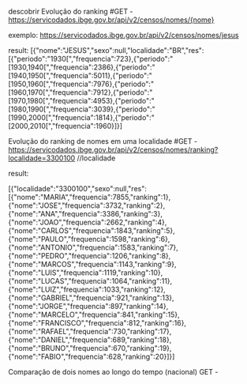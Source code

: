 descobrir Evolução do ranking
#GET - https://servicodados.ibge.gov.br/api/v2/censos/nomes/{nome}

exemplo: 
https://servicodados.ibge.gov.br/api/v2/censos/nomes/jesus

result: 
[{"nome":"JESUS","sexo":null,"localidade":"BR","res":[{"periodo":"1930[","frequencia":723},{"periodo":"[1930,1940[","frequencia":2386},{"periodo":"[1940,1950[","frequencia":5011},{"periodo":"[1950,1960[","frequencia":7976},{"periodo":"[1960,1970[","frequencia":7912},{"periodo":"[1970,1980[","frequencia":4953},{"periodo":"[1980,1990[","frequencia":3039},{"periodo":"[1990,2000[","frequencia":1814},{"periodo":"[2000,2010[","frequencia":1960}]}]

Evolução do ranking de nomes em uma localidade
#GET - https://servicodados.ibge.gov.br/api/v2/censos/nomes/ranking?localidade=3300100 //localidade

result:

[{"localidade":"3300100","sexo":null,"res":[{"nome":"MARIA","frequencia":7855,"ranking":1},{"nome":"JOSE","frequencia":3732,"ranking":2},{"nome":"ANA","frequencia":3386,"ranking":3},{"nome":"JOAO","frequencia":2662,"ranking":4},{"nome":"CARLOS","frequencia":1843,"ranking":5},{"nome":"PAULO","frequencia":1598,"ranking":6},{"nome":"ANTONIO","frequencia":1583,"ranking":7},{"nome":"PEDRO","frequencia":1206,"ranking":8},{"nome":"MARCOS","frequencia":1143,"ranking":9},{"nome":"LUIS","frequencia":1119,"ranking":10},{"nome":"LUCAS","frequencia":1064,"ranking":11},{"nome":"LUIZ","frequencia":1033,"ranking":12},{"nome":"GABRIEL","frequencia":921,"ranking":13},{"nome":"JORGE","frequencia":897,"ranking":14},{"nome":"MARCELO","frequencia":841,"ranking":15},{"nome":"FRANCISCO","frequencia":812,"ranking":16},{"nome":"RAFAEL","frequencia":730,"ranking":17},{"nome":"DANIEL","frequencia":689,"ranking":18},{"nome":"BRUNO","frequencia":670,"ranking":19},{"nome":"FABIO","frequencia":628,"ranking":20}]}]


Comparação de dois nomes ao longo do tempo (nacional)
GET - 
